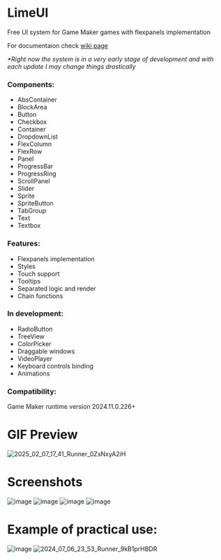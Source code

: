 # LimeUI
Free UI system for Game Maker games with flexpanels implementation

For documentaion check [wiki page](https://github.com/Limekys/LimeUI/wiki)

_*Right now the system is in a very early stage of development and with each update I may change things drastically_

### Components:
- AbsContainer
- BlockArea
- Button
- Checkbox
- Container
- DropdownList
- FlexColumn
- FlexRow
- Panel
- ProgressBar
- ProgressRing
- ScrollPanel
- Slider
- Sprite
- SpriteButton
- TabGroup
- Text
- Textbox

### Features:
- Flexpanels implementation
- Styles
- Touch support
- Tooltips
- Separated logic and render
- Chain functions

### In development:
- RadioButton
- TreeView
- ColorPicker
- Draggable windows
- VideoPlayer
- Keyboard controls binding
- Animations

### Compatibility:
Game Maker runtime version
2024.11.0.226+

# GIF Preview
![2025_02_07_17_41_Runner_0ZsNxyA2iH](https://github.com/user-attachments/assets/538272b0-d68a-4af2-868f-17cafc84b081)
# Screenshots
![image](https://github.com/user-attachments/assets/48bbbb5e-8bce-4e54-aaca-f19f82f90c92)
![image](https://github.com/user-attachments/assets/86471427-477b-4b74-ac3a-577bf9afc488)
![image](https://github.com/user-attachments/assets/1673b007-3378-4f4a-b00a-ff7cce3bc53f)
![image](https://github.com/user-attachments/assets/dfa6ad8f-57f1-4537-b760-5d0ccdfa5d58)

# Example of practical use:
![image](https://github.com/user-attachments/assets/c256e7bd-989e-47b2-9d46-429707d086c0)
![2024_07_06_23_53_Runner_9kB1prHBDR](https://github.com/Limekys/LimeUI/assets/58959645/d160a519-a463-4198-8404-fe037fd558dc)
